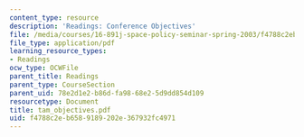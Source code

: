 ```yaml
---
content_type: resource
description: 'Readings: Conference Objectives'
file: /media/courses/16-891j-space-policy-seminar-spring-2003/f4788c2eb6589189202e367932fc4971_tam_objectives.pdf
file_type: application/pdf
learning_resource_types:
- Readings
ocw_type: OCWFile
parent_title: Readings
parent_type: CourseSection
parent_uid: 78e2d1e2-b86d-fa98-68e2-5d9dd854d109
resourcetype: Document
title: tam_objectives.pdf
uid: f4788c2e-b658-9189-202e-367932fc4971
---
```

